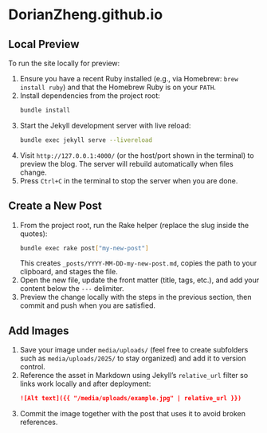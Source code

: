 # DorianZheng.github.io

## Local Preview

To run the site locally for preview:

1. Ensure you have a recent Ruby installed (e.g., via Homebrew: `brew install ruby`) and that the Homebrew Ruby is on your `PATH`.
2. Install dependencies from the project root:
   ```bash
   bundle install
   ```
3. Start the Jekyll development server with live reload:
   ```bash
   bundle exec jekyll serve --livereload
   ```
4. Visit `http://127.0.0.1:4000/` (or the host/port shown in the terminal) to preview the blog. The server will rebuild automatically when files change.
5. Press `Ctrl+C` in the terminal to stop the server when you are done.

## Create a New Post

1. From the project root, run the Rake helper (replace the slug inside the quotes):
   ```bash
   bundle exec rake post["my-new-post"]
   ```
   This creates `_posts/YYYY-MM-DD-my-new-post.md`, copies the path to your clipboard, and stages the file.
2. Open the new file, update the front matter (title, tags, etc.), and add your content below the `---` delimiter.
3. Preview the change locally with the steps in the previous section, then commit and push when you are satisfied.

## Add Images

1. Save your image under `media/uploads/` (feel free to create subfolders such as `media/uploads/2025/` to stay organized) and add it to version control.
2. Reference the asset in Markdown using Jekyll’s `relative_url` filter so links work locally and after deployment:
   ```markdown
   ![Alt text]({{ "/media/uploads/example.jpg" | relative_url }})
   ```
3. Commit the image together with the post that uses it to avoid broken references.
